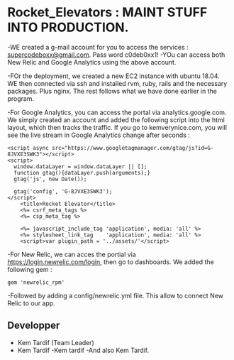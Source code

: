 # Rocket_Elevators : MAINT STUFF INTO PRODUCTION.

-WE created a g-mail account for you to access the services : supercodeboxx@gmail.com. Pass word c0deb0xx1!
-YOu can access both New Relic and Google Analytics using the above account.

-FOr the deployment, we created a new EC2 instance with ubuntu 18.04. WE then connected via ssh and installed rvm, ruby, rails and the necessary packages. Plus nginx. The rest follows what we have done earlier in the program.

-For Google Analytics, you can access the portal via analytics.google.com. We simply created an account and added the following script into the html layout, which then tracks the traffic. If you go to kemverynice.com, you will see the live stream in Google Analytics change after seconds :

```
<script async src="https://www.googletagmanager.com/gtag/js?id=G-8JVXE3SWK3"></script>
<script>
  window.dataLayer = window.dataLayer || [];
  function gtag(){dataLayer.push(arguments);}
  gtag('js', new Date());

  gtag('config', 'G-8JVXE3SWK3');
</script>
    <title>Rocket Elevator</title>
    <%= csrf_meta_tags %>
    <%= csp_meta_tag %>
	
    <%= javascript_include_tag 'application', media: 'all' %>
    <%= stylesheet_link_tag    'application', media: 'all' %>
    <script>var plugin_path = '../assets/'</script>
```

-For New Relic, we can acces the portial via https://login.newrelic.com/login, then go to dashboards. We added the following gem :
```
gem 'newrelic_rpm'
```
-Followed by adding a config/newrelic.yml file. This allow to connect New Relic to our app.





## Developper
- Kem Tardif (Team Leader)
- Kem Tardif
-Kem tardif
-And also Kem Tardif.

